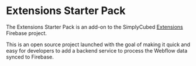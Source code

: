 # Extensions Starter Pack

The Extensions Starter Pack is an add-on to the SimplyCubed [Extensions](https://github.com/simplycubed/extensions) Firebase project.

This is an open source project launched with the goal of making it quick and easy for developers to add a backend service to process the Webflow data synced to Firebase.
